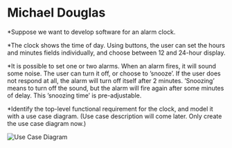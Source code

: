 # Michael Douglas
*Suppose we want to develop software for an alarm clock.

*The clock shows the time of day. Using buttons, the user can set the hours and minutes fields individually, and choose between 12 and 24-hour display.

*It is possible to set one or two alarms. When an alarm fires, it will sound some noise. The user can turn it off, or choose to ’snooze’. If the user does not respond at all, the alarm will turn off itself after 2 minutes. ’Snoozing’ means to turn off the sound, but the alarm will fire again after some minutes of delay. This ’snoozing time’ is pre-adjustable.

*Identify the top-level functional requirement for the clock, and model it with a use case diagram.  (Use case description will come later.  Only create the use case diagram now.)



![Use Case Diagram](https://github.com/thecoolmichael/Alarm-Clock/blob/master/AlarmClockUseCaseDiagram.png "Use Case Diagram")

